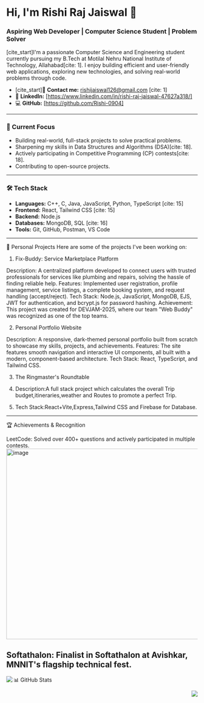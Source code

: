 # Hi, I'm Rishi Raj Jaiswal 👋

### Aspiring Web Developer | Computer Science Student | Problem Solver

[cite_start]I'm a passionate Computer Science and Engineering student currently pursuing my B.Tech at Motilal Nehru National Institute of Technology, Allahabad[cite: 1]. I enjoy building efficient and user-friendly web applications, exploring new technologies, and solving real-world problems through code.

- [cite_start]📧 **Contact me:** [rishijaiswal126@gmail.com](mailto:rishijaiswal126@gmail.com) [cite: 1]
- 💼 **LinkedIn:** [https://www.linkedin.com/in/rishi-raj-jaiswal-47627a318/]
- 💻 **GitHub:** [https://github.com/Rishi-0904]

---

### 🎯 Current Focus

- Building real-world, full-stack projects to solve practical problems.
- Sharpening my skills in Data Structures and Algorithms (DSA)[cite: 18].
- Actively participating in Competitive Programming (CP) contests[cite: 18].
- Contributing to open-source projects.

---

### 🛠️ Tech Stack

- **Languages:** C++, C, Java, JavaScript, Python, TypeScript [cite: 15]
- **Frontend:** React, Tailwind CSS [cite: 15]
- **Backend:** Node.js
- **Databases:** MongoDB, SQL [cite: 16]
- **Tools:** Git, GitHub, Postman, VS Code

---
🚀 Personal Projects
Here are some of the projects I've been working on:

1. Fix-Buddy: Service Marketplace Platform 

Description: A centralized platform developed to connect users with trusted professionals for services like plumbing and repairs, solving the hassle of finding reliable help.
Features: Implemented user registration, profile management, service listings, a complete booking system, and request handling (accept/reject).
Tech Stack: Node.js, JavaScript, MongoDB, EJS, JWT for authentication, and bcrypt.js for password hashing.
Achievement: This project was created for DEVJAM-2025, where our team "Web Buddy" was recognized as one of the top teams.

2. Personal Portfolio Website

Description: A responsive, dark-themed personal portfolio built from scratch to showcase my skills, projects, and achievements.
Features: The site features smooth navigation and interactive UI components, all built with a modern, component-based architecture.
Tech Stack: React, TypeScript, and Tailwind CSS.

3. The Ringmaster's Roundtable

4. Description:A full stack project which calculates the overall Trip budget,itineraries,weather and Routes to promote a perfect Trip.
5. Tech Stack:React+Vite,Express,Tailwind CSS and Firebase for Database.
---
🏆 Achievements & Recognition

LeetCode: Solved over 400+ questions and actively participated in multiple contests.
<img width="1052" height="501" alt="image" src="https://github.com/user-attachments/assets/6e7a3ef5-aea2-49a3-9564-0e67ad1a3ceb" />


Softathalon: Finalist in Softathalon at Avishkar, MNNIT's flagship technical fest.
---
📊 GitHub Stats
<a href="https://github.com/anuraghazra/github-readme-stats">
  <img align="left" src="https://github-readme-stats.vercel.app/api?username=Rishi-0904&show_icons=true&theme=radical&hide_border=true&include_all_commits=true" />
</a>

<a href="https://github.com/anuraghazra/github-readme-stats">
  <img align="right" src="https://github-readme-stats.vercel.app/api/top-langs/?username=Rishi-0904&layout=compact&theme=radical&hide_border=true" />
</a>
